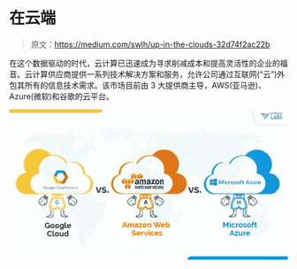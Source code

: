 # 在云端

> 原文：<https://medium.com/swlh/up-in-the-clouds-32d74f2ac22b>

在这个数据驱动的时代，云计算已迅速成为寻求削减成本和提高灵活性的企业的福音。云计算供应商提供一系列技术解决方案和服务，允许公司通过互联网(“云”)外包其所有的信息技术需求。该市场目前由 3 大提供商主导，AWS(亚马逊)、Azure(微软)和谷歌的云平台。

![](img/cf2910bdc3f333b0832d49846c0e9fba.png)